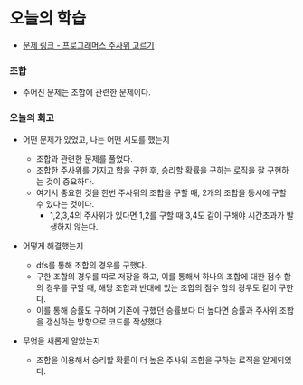 # 오늘의 학습 

- [문제 링크 - 프로그래머스 주사위 고르기](https://school.programmers.co.kr/learn/courses/30/lessons/258709)

### 조합

- 주어진 문제는 조합에 관련한 문제이다. 

### 오늘의 회고
  - 어떤 문제가 있었고, 나는 어떤 시도를 했는지 
    - 조합과 관련한 문제를 풀었다.
    - 조합한 주사위를 가지고 합을 구한 후, 승리할 확률을 구하는 로직을 잘 구현하는 것이 중요하다. 
    - 여기서 중요한 것을 한번 주사위의 조합을 구할 때, 2개의 조합을 동시에 구할 수 있다는 것이다. 
      - 1,2,3,4의 주사위가 있다면 1,2를 구할 때 3,4도 같이 구해야 시간초과가 발생하지 않는다. 

  - 어떻게 해결했는지 
    - dfs를 통해 조합의 경우를 구했다. 
    - 구한 조합의 경우를 따로 저장을 하고, 이를 통해서 하나의 조합에 대한 점수 합의 경우를 구할 때, 해당 조합과 반대에 있는 조합의 점수 합의 경우도 같이 구한다. 
    - 이를 통해 승률도 구하며 기존에 구했던 승률보다 더 높다면 승률과 주사위 조합을 갱신하는 방향으로 코드를 작성했다. 

  - 무엇을 새롭게 알았는지 
    - 조합을 이용해서 승리할 확률이 더 높은 주사위 조합을 구하는 로직을 알게되었다. 